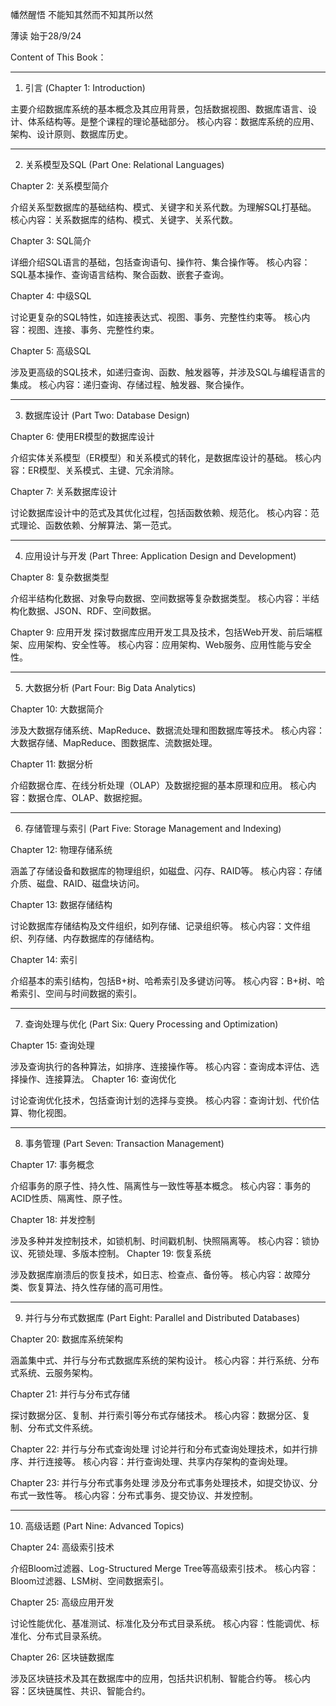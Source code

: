 幡然醒悟  不能知其然而不知其所以然

薄读 始于28/9/24   

Content of This Book：


---
1. 引言 (Chapter 1: Introduction)

主要介绍数据库系统的基本概念及其应用背景，包括数据视图、数据库语言、设计、体系结构等。是整个课程的理论基础部分。
核心内容：数据库系统的应用、架构、设计原则、数据库历史。


---
2. 关系模型及SQL (Part One: Relational Languages)

Chapter 2: 关系模型简介

介绍关系型数据库的基础结构、模式、关键字和关系代数。为理解SQL打基础。
核心内容：关系数据库的结构、模式、关键字、关系代数。

Chapter 3: SQL简介

详细介绍SQL语言的基础，包括查询语句、操作符、集合操作等。
核心内容：SQL基本操作、查询语言结构、聚合函数、嵌套子查询。

Chapter 4: 中级SQL

讨论更复杂的SQL特性，如连接表达式、视图、事务、完整性约束等。
核心内容：视图、连接、事务、完整性约束。

Chapter 5: 高级SQL

涉及更高级的SQL技术，如递归查询、函数、触发器等，并涉及SQL与编程语言的集成。
核心内容：递归查询、存储过程、触发器、聚合操作。


---
3. 数据库设计 (Part Two: Database Design)

Chapter 6: 使用ER模型的数据库设计

介绍实体关系模型（ER模型）和关系模式的转化，是数据库设计的基础。
核心内容：ER模型、关系模式、主键、冗余消除。

Chapter 7: 关系数据库设计

讨论数据库设计中的范式及其优化过程，包括函数依赖、规范化。
核心内容：范式理论、函数依赖、分解算法、第一范式。

---
4. 应用设计与开发 (Part Three: Application Design and Development)
   
Chapter 8: 复杂数据类型

介绍半结构化数据、对象导向数据、空间数据等复杂数据类型。
核心内容：半结构化数据、JSON、RDF、空间数据。

Chapter 9: 应用开发
探讨数据库应用开发工具及技术，包括Web开发、前后端框架、应用架构、安全性等。
核心内容：应用架构、Web服务、应用性能与安全性。


---
5. 大数据分析 (Part Four: Big Data Analytics)
   
Chapter 10: 大数据简介

涉及大数据存储系统、MapReduce、数据流处理和图数据库等技术。
核心内容：大数据存储、MapReduce、图数据库、流数据处理。

Chapter 11: 数据分析

介绍数据仓库、在线分析处理（OLAP）及数据挖掘的基本原理和应用。
核心内容：数据仓库、OLAP、数据挖掘。


---
6. 存储管理与索引 (Part Five: Storage Management and Indexing)
   
Chapter 12: 物理存储系统

涵盖了存储设备和数据库的物理组织，如磁盘、闪存、RAID等。
核心内容：存储介质、磁盘、RAID、磁盘块访问。

Chapter 13: 数据存储结构

讨论数据库存储结构及文件组织，如列存储、记录组织等。
核心内容：文件组织、列存储、内存数据库的存储结构。

Chapter 14: 索引

介绍基本的索引结构，包括B+树、哈希索引及多键访问等。
核心内容：B+树、哈希索引、空间与时间数据的索引。


---
7. 查询处理与优化 (Part Six: Query Processing and Optimization)
   
Chapter 15: 查询处理

涉及查询执行的各种算法，如排序、连接操作等。
核心内容：查询成本评估、选择操作、连接算法。
Chapter 16: 查询优化

讨论查询优化技术，包括查询计划的选择与变换。
核心内容：查询计划、代价估算、物化视图。


---
8. 事务管理 (Part Seven: Transaction Management)
   
Chapter 17: 事务概念

介绍事务的原子性、持久性、隔离性与一致性等基本概念。
核心内容：事务的ACID性质、隔离性、原子性。

Chapter 18: 并发控制

涉及多种并发控制技术，如锁机制、时间戳机制、快照隔离等。
核心内容：锁协议、死锁处理、多版本控制。
Chapter 19: 恢复系统

涉及数据库崩溃后的恢复技术，如日志、检查点、备份等。
核心内容：故障分类、恢复算法、持久性存储的高可用性。


---
9. 并行与分布式数据库 (Part Eight: Parallel and Distributed Databases)
    
Chapter 20: 数据库系统架构

涵盖集中式、并行与分布式数据库系统的架构设计。
核心内容：并行系统、分布式系统、云服务架构。

Chapter 21: 并行与分布式存储

探讨数据分区、复制、并行索引等分布式存储技术。
核心内容：数据分区、复制、分布式文件系统。

Chapter 22: 并行与分布式查询处理
讨论并行和分布式查询处理技术，如并行排序、并行连接等。
核心内容：并行查询处理、共享内存架构的查询处理。

Chapter 23: 并行与分布式事务处理
涉及分布式事务处理技术，如提交协议、分布式一致性等。
核心内容：分布式事务、提交协议、并发控制。


---
10. 高级话题 (Part Nine: Advanced Topics)
    
Chapter 24: 高级索引技术

介绍Bloom过滤器、Log-Structured Merge Tree等高级索引技术。
核心内容：Bloom过滤器、LSM树、空间数据索引。

Chapter 25: 高级应用开发

讨论性能优化、基准测试、标准化及分布式目录系统。
核心内容：性能调优、标准化、分布式目录系统。

Chapter 26: 区块链数据库

涉及区块链技术及其在数据库中的应用，包括共识机制、智能合约等。
核心内容：区块链属性、共识、智能合约。






